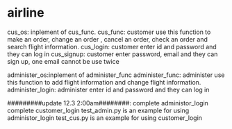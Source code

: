 # airline

cus_os: inplement of cus_func.
cus_func: customer use this function to make an order, change an order , cancel an order, check an order and search flight information.
cus_login: customer enter id and password and they can log in
cus_signup: customer enter password, email and they can sign up, one email cannot be use twice

administer_os:inplement of administer_func
administer_func: administer use this function to add flight information and change flight information.
administer_login: administer enter id and password and they can log in

#########update 12.3 2:00am########:
complete administor_login
complete customer_login
test_admin.py is an example for using administor_login
test_cus.py is an example for using customer_login
